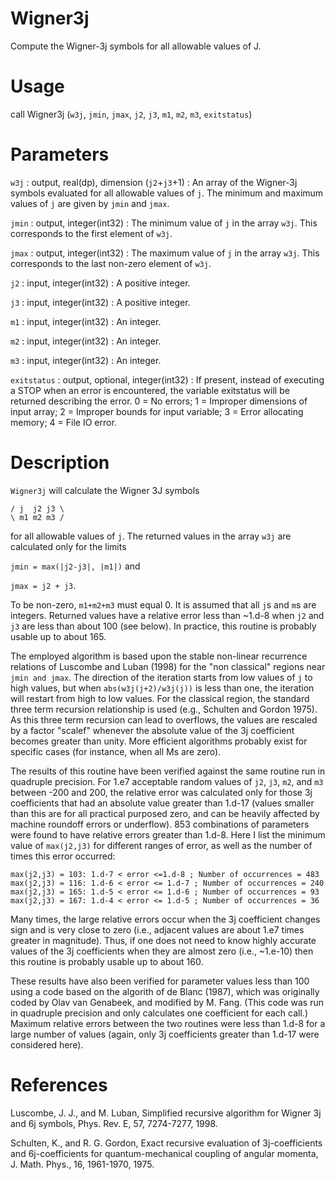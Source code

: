 # Wigner3j

Compute the Wigner-3j symbols for all allowable values of J.

# Usage

call Wigner3j (`w3j`, `jmin`, `jmax`, `j2`, `j3`, `m1`, `m2`, `m3`, `exitstatus`)

# Parameters

`w3j` : output, real(dp), dimension (`j2`+`j3`+1)
:   An array of the Wigner-3j symbols evaluated for all allowable values of `j`. The minimum and maximum values of `j` are given by `jmin` and `jmax`.

`jmin` : output, integer(int32)
:   The minimum value of `j` in the array `w3j`. This corresponds to the first element of `w3j`.

`jmax` : output, integer(int32)
:   The maximum value of `j` in the array `w3j`. This corresponds to the last non-zero element of `w3j`.

`j2` : input, integer(int32)
:   A positive integer.

`j3` : input, integer(int32)
:   A positive integer.

`m1` : input, integer(int32)
:   An integer.

`m2` : input, integer(int32)
:   An integer.

`m3` : input, integer(int32)
:   An integer.

`exitstatus` : output, optional, integer(int32)
:   If present, instead of executing a STOP when an error is encountered, the variable exitstatus will be returned describing the error. 0 = No errors; 1 = Improper dimensions of input array; 2 = Improper bounds for input variable; 3 = Error allocating memory; 4 = File IO error.
# Description

`Wigner3j` will calculate the Wigner 3J symbols

`/ j  j2 j3 \`  
`\ m1 m2 m3 /`

for all allowable values of `j`. The returned values in the array `w3j` are calculated only for the limits

`jmin = max(|j2-j3|, |m1|)`  and

`jmax = j2 + j3`.

To be non-zero, `m1+m2+m3` must equal 0. It is assumed that all `j`s and `m`s are integers. Returned values have a relative error less than ~1.d-8 when `j2` and `j3` are less than about 100 (see below). In practice, this routine is probably usable up to about 165.

The employed algorithm is based upon the stable non-linear recurrence relations of Luscombe and Luban (1998) for the "non classical" regions near `jmin and jmax`. The direction of the iteration starts from low values of `j` to high values, but when `abs(w3j(j+2)/w3j(j))` is less than one, the iteration will restart from high to low values. For the classical region, the standard three term recursion relationship is used (e.g., Schulten and Gordon 1975). As this three term recursion can lead to overflows, the values are rescaled by a factor "scalef" whenever the absolute value of the 3j coefficient becomes greater than unity.  More efficient algorithms probably exist for specific cases (for instance, when all Ms are zero).

The results of this routine have been verified against the same routine run in quadruple precision. For 1.e7 acceptable random values of `j2`, `j3`, `m2`, and `m3` between -200 and 200, the relative error was calculated only for those 3j coefficients that had an absolute value greater than 1.d-17 (values smaller than this are for all practical purposed zero, and can be heavily affected by machine roundoff errors or underflow). 853 combinations of parameters were found to have relative errors greater than 1.d-8. Here I list the minimum value of `max(j2,j3)` for different ranges of error, as well as the number of times this error occurred:

`max(j2,j3) = 103: 1.d-7 < error <=1.d-8 ; Number of occurrences = 483`  
`max(j2,j3) = 116: 1.d-6 < error <= 1.d-7 ; Number of occurrences = 240`  
`max(j2,j3) = 165: 1.d-5 < error <= 1.d-6 ; Number of occurrences = 93`  
`max(j2,j3) = 167: 1.d-4 < error <= 1.d-5 ; Number of occurrences = 36`  

Many times, the large relative errors occur when the 3j coefficient changes sign and is very close to zero (i.e., adjacent values are about 1.e7 times greater in magnitude). Thus, if one does not need to know highly accurate values of the 3j coefficients when they are almost zero (i.e., ~1.e-10) then this routine is probably usable up to about 160.

These results have also been verified for parameter values less than 100 using a code based on the algorith of de Blanc (1987), which was originally coded by Olav van Genabeek, and modified by M. Fang. (This code was run in quadruple precision and only calculates one coefficient for each call.) Maximum relative errors between the two routines were less than 1.d-8 for a large number of values (again, only 3j coefficients greater than 1.d-17 were considered here).

# References

Luscombe, J. J., and M. Luban, Simplified recursive algorithm for Wigner 3j and 6j symbols, Phys. Rev. E, 57, 7274-7277, 1998.

Schulten, K., and R. G. Gordon, Exact recursive evaluation of 3j-coefficients
and 6j-coefficients for quantum-mechanical coupling of angular momenta, J. Math. Phys., 16, 1961-1970, 1975.
